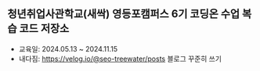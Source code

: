 ## 청년취업사관학교(새싹) 영등포캠퍼스 6기 코딩온 수업 복습 코드 저장소 

- 교육일: 2024.05.13 ~ 2024.11.15 
- 내다짐: https://velog.io/@seo-treewater/posts 블로그 꾸준히 쓰기



